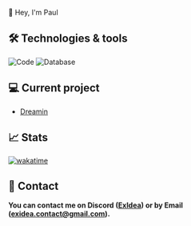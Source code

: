 🍂 Hey, I'm Paul 

## 🛠 Technologies & tools

![Code](https://img.shields.io/badge/Code-Java-informational?style=flat&logo=Code&logoColor=white&color=2bbc8a)
![Database](https://img.shields.io/badge/Database-MySQL-informational?style=flat&logo=Databases&logoColor=white&color=2bbc8a)

## 💻 Current project

- [Dreamin](https://github.com/Dreamin-MC)

## 📈 Stats

[![wakatime](https://wakatime.com/badge/user/9916387b-3072-4cf8-b168-749224fbf493.svg)](https://wakatime.com/@9916387b-3072-4cf8-b168-749224fbf493)

## 🔗 Contact

**You can contact me on Discord ([ExIdea](https://discord.com/users/381117962091888651)) or by Email ([exidea.contact@gmail.com](mailto:exidea.contact@gmail.com)).**
